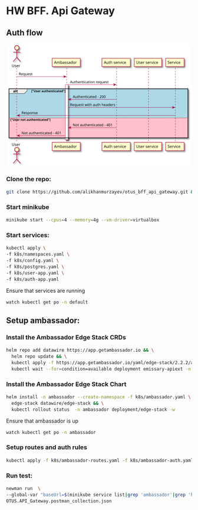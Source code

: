 # HW BFF. Api Gateway

## Auth flow
![Auth flow](./auth.svg)

### Clone the repo:
```bash
git clone https://github.com/alikhanmurzayev/otus_bff_api_gateway.git && cd otus_bff_api_gateway
```

### Start minikube
```bash
minikube start --cpus=4 --memory=4g --vm-driver=virtualbox
```

### Start services:
```bash
kubectl apply \
-f k8s/namespaces.yaml \
-f k8s/config.yaml \
-f k8s/postgres.yaml \
-f k8s/user-app.yaml \
-f k8s/auth-app.yaml
```

Ensure that services are running
```bash
watch kubectl get po -n default
```

## Setup ambassador:

### Install the Ambassador Edge Stack CRDs
```bash
helm repo add datawire https://app.getambassador.io && \
  helm repo update && \
  kubectl apply -f https://app.getambassador.io/yaml/edge-stack/2.2.2/aes-crds.yaml && \
  kubectl wait --for=condition=available deployment emissary-apiext -n emissary-system
```

### Install the Ambassador Edge Stack Chart
```bash
helm install -n ambassador --create-namespace -f k8s/ambassador.yaml \
  edge-stack datawire/edge-stack && \
  kubectl rollout status  -n ambassador deployment/edge-stack -w
```

Ensure that ambassador is up
```bash
watch kubectl get po -n ambassador
```

### Setup routes and auth rules
```bash
kubectl apply -f k8s/ambassador-routes.yaml -f k8s/ambassador-auth.yaml -f k8s/ambassador-listener.yaml
```

### Run test:
```bash
newman run  \
--global-var "baseUrl=$(minikube service list|grep 'ambassador'|grep 'http'|grep -Eo 'http://[^ >]+'|head -1)" \
OTUS.API_Gateway.postman_collection.json
```
